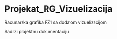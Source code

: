 # Projekat_RG_Vizuelizacija
 Racunarska grafika PZ1 sa dodatom vizuelizacijom

 Sadrzi projektnu dokumentaciju